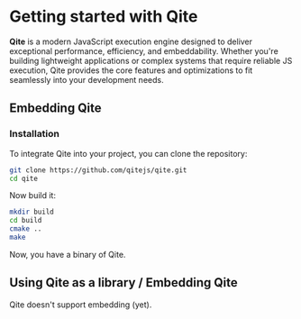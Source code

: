 # Getting started with Qite

**Qite** is a modern JavaScript execution engine designed to deliver exceptional performance, efficiency, and embeddability. Whether you're building lightweight applications or complex systems that require reliable JS execution, Qite provides the core features and optimizations to fit seamlessly into your development needs.

## Embedding Qite

### Installation
To integrate Qite into your project, you can clone the repository:

```bash
git clone https://github.com/qitejs/qite.git
cd qite
```

Now build it:

```bash
mkdir build
cd build
cmake ..
make
```

Now, you have a binary of Qite.

## Using Qite as a library / Embedding Qite

Qite doesn't support embedding (yet).
